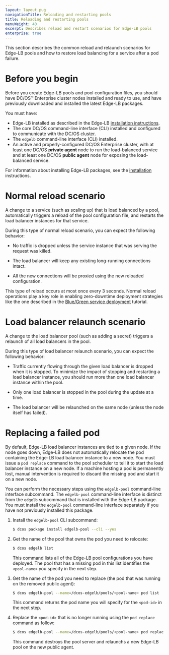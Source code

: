 ```yaml
---
layout: layout.pug
navigationTitle: Reloading and restarting pools
title: Reloading and restarting pools
menuWeight: 40
excerpt: Describes reload and restart scenarios for Edge-LB pools
enterprise: true
---
```


This section describes the common reload and relaunch scenarios for Edge-LB pools and how to restore load balancing for a service after a pod failure.

# Before you begin
Before you create Edge-LB pools and pool configuration files, you should have DC/OS&trade; Enterprise cluster nodes installed and ready to use, and have previously downloaded and installed the latest Edge-LB packages.

You must have:
* Edge-LB installed as described in the Edge-LB [installation instructions](/mesosphere/dcos/services/edge-lb/1.5/getting-started/installing).
* The core DC/OS command-line interface (CLI) installed and configured to communicate with the DC/OS cluster.
* The `edgelb` command-line interface (CLI) installed.
* An active and properly-configured DC/OS Enterprise cluster, with at least one DC/OS **private agent** node to run the load-balanced service and at least one DC/OS **public agent** node for exposing the load-balanced service.

For information about installing Edge-LB packages, see the [installation](/mesosphere/dcos/services/edge-lb/1.5/getting-started/installing/) instructions.

# Normal reload scenario
A change to a service (such as scaling up) that is load balanced by a pool, automatically triggers a reload of the pool configuration file, and restarts the load balancer instances for that service.

During this type of normal reload scenario, you can expect the following behavior:
* No traffic is dropped unless the service instance that was serving the request was killed.

* The load balancer will keep any existing long-running connections intact.

* All the new connections will be proxied using the new reloaded configuration.

This type of reload occurs at most once every 3 seconds. Normal reload operations play a key role in enabling zero-downtime deployment strategies like the one described in the [Blue/Green service deployment](/mesosphere/dcos/services/edge-lb/1.5/tutorials/blue-green-deploy) tutorial.

# Load balancer relaunch scenario
A change to the load balancer pool (such as adding a secret) triggers a relaunch of all load balancers in the pool.

During this type of load balancer relaunch scenario, you can expect the following behavior:
* Traffic currently flowing through the given load balancer is dropped when it is stopped. To minimize the impact of stopping and restarting a load balancer instance, you should run more than one load balancer instance within the pool.

* Only one load balancer is stopped in the pool during the update at a time.

* The load balancer will be relaunched on the same node (unless the node itself has failed).
<!--
<p class="message--warning"><strong> WARNING: </strong>The number of instances of load balancers cannot be scaled down. This limitation will be addressed in a future Edge-LB release.</p> -->

# Replacing a failed pod
By default, Edge-LB load balancer instances are tied to a given node. If the node goes down, Edge-LB does not automatically relocate the pod containing the Edge-LB load balancer instance to a new node. You must issue a `pod replace` command to the pool scheduler to tell it to start the load balancer instance on a new node. If a machine hosting a pod is permanently lost, manual intervention is required to discard the missing pod and start it on a new node.

You can perform the necessary steps using the `edgelb-pool` command-line interface subcommand. The `edgelb-pool` command-line interface is distinct from the `edgelb` subcommand that is installed with the Edge-LB package. You must install the `edgelb-pool` command-line interface separately if you have not previously installed this package.

1. Install the `edgelb-pool` CLI subcommand:

    ```bash
    $ dcos package install edgelb-pool --cli --yes
    ```

2. Get the name of the pool that owns the pod you need to relocate:

    ```bash
    $ dcos edgelb list
    ```

    This command lists all of the Edge-LB pool configurations you have deployed. The pool that has a missing pod in this list identifies the `<pool-name>` you specify in the next step.

3. Get the name of the pod you need to replace (the pod that was running on the removed public agent):

    ```bash
    $ dcos edgelb-pool --name=/dcos-edgelb/pools/<pool-name> pod list
    ```

    This command returns the pod name you will specify for the `<pod-id>` in the next step.

4. Replace the `<pod-id>` that is no longer running using the `pod replace` command as follow:

    ```bash
    $ dcos edgelb-pool --name=/dcos-edgelb/pools/<pool-name> pod replace <pod-id>
    ```

    This command destroys the pool server and relaunchs a new Edge-LB pool on the new public agent.
